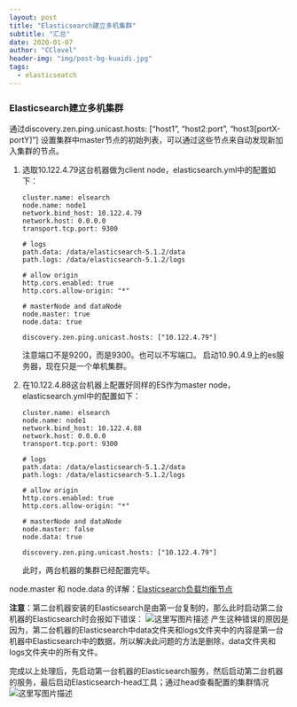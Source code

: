 ```yaml
---
layout: post
title: "Elasticsearch建立多机集群"
subtitle: "汇总"
date: 2020-01-07
author: "CClovel"
header-img: "img/post-bg-kuaidi.jpg"
tags:
  - elasticseatch
---
```


### Elasticsearch建立多机集群
通过discovery.zen.ping.unicast.hosts: [“host1”, “host2:port”, “host3[portX-portY]”] 
设置集群中master节点的初始列表，可以通过这些节点来自动发现新加入集群的节点。

 1. 选取10.122.4.79这台机器做为client node，elasticsearch.yml中的配置如下：

	```linux
	cluster.name: elsearch
	node.name: node1
	network.bind_host: 10.122.4.79
	network.host: 0.0.0.0
	transport.tcp.port: 9300
	
	# logs
	path.data: /data/elasticsearch-5.1.2/data
	path.logs: /data/elasticsearch-5.1.2/logs
	
	# allow origin
	http.cors.enabled: true
	http.cors.allow-origin: "*"
	
	# masterNode and dataNode
	node.master: true
	node.data: true
	
	discovery.zen.ping.unicast.hosts: ["10.122.4.79"]
	```
	注意端口不是9200，而是9300。也可以不写端口。 
	启动10.90.4.9上的es服务器，现在只是一个单机集群。

 2. 在10.122.4.88这台机器上配置好同样的ES作为master node，elasticsearch.yml中的配置如下：

	```linux
	cluster.name: elsearch
	node.name: node1
	network.bind_host: 10.122.4.88
	network.host: 0.0.0.0
	transport.tcp.port: 9300
	
	# logs
	path.data: /data/elasticsearch-5.1.2/data
	path.logs: /data/elasticsearch-5.1.2/logs
	
	# allow origin
	http.cors.enabled: true
	http.cors.allow-origin: "*"
	
	# masterNode and dataNode
	node.master: false
	node.data: true
	
	discovery.zen.ping.unicast.hosts: ["10.122.4.79"]
	```
	此时，两台机器的集群已经配置完毕。 

node.master 和 node.data 的详解：[Elasticsearch负载均衡节点](https://blog.csdn.net/zx711166/article/details/77838566)

**注意**：第二台机器安装的Elasticsearch是由第一台复制的，那么此时启动第二台机器的Elasticsearch时会报如下错误： 
![这里写图片描述](https://imgconvert.csdnimg.cn/aHR0cDovL2ltZy5ibG9nLmNzZG4ubmV0LzIwMTcwOTA0MTYwMTMwNDM0#pic_center)
产生这种错误的原因是因为，第二台机器的Elasticsearch中data文件夹和logs文件夹中的内容是第一台机器中Elasticsearch中的数据，所以解决此问题的方法是删除，data文件夹和logs文件夹中的所有文件。

完成以上处理后，先启动第一台机器的Elasticsearch服务，然后启动第二台机器的服务，最后启动Elasticsearch-head工具；通过head查看配置的集群情况 
![这里写图片描述](https://imgconvert.csdnimg.cn/aHR0cDovL2ltZy5ibG9nLmNzZG4ubmV0LzIwMTcwOTA0MTYwMTU1MDI2#pic_center)
